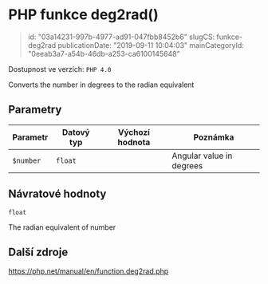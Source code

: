 PHP funkce deg2rad()
====================

> id: "03a14231-997b-4977-ad91-047fbb8452b6"
> slugCS: funkce-deg2rad
> publicationDate: "2019-09-11 10:04:03"
> mainCategoryId: "0eeab3a7-a54b-46db-a253-ca6100145648"

Dostupnost ve verzích: `PHP 4.0`

Converts the number in degrees to the radian equivalent


Parametry
--------------

| Parametr | Datový typ | Výchozí hodnota | Poznámka |
|-----|-----|-----|-----|
| `$number` | `float` |  | Angular value in degrees |


Návratové hodnoty
----------------

`float`

The radian equivalent of number

Další zdroje
------------

https://php.net/manual/en/function.deg2rad.php
